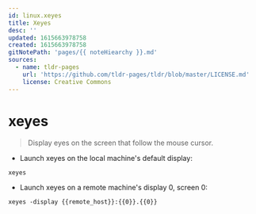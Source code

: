 ```yaml
---
id: linux.xeyes
title: Xeyes
desc: ''
updated: 1615663978758
created: 1615663978758
gitNotePath: 'pages/{{ noteHiearchy }}.md'
sources:
  - name: tldr-pages
    url: 'https://github.com/tldr-pages/tldr/blob/master/LICENSE.md'
    license: Creative Commons
---
```

# xeyes

> Display eyes on the screen that follow the mouse cursor.

- Launch xeyes on the local machine's default display:

`xeyes`

- Launch xeyes on a remote machine's display 0, screen 0:

`xeyes -display {{remote_host}}:{{0}}.{{0}}`


